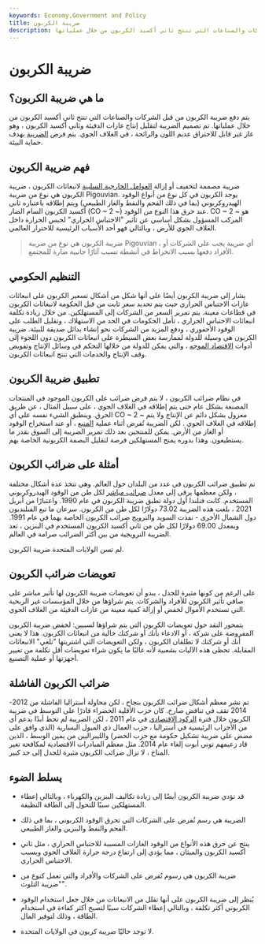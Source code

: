 ```yaml
---
keywords: Economy,Government and Policy
title: ضريبة الكربون
description: يتم دفع ضريبة الكربون من قبل الشركات والصناعات التي تنتج ثاني أكسيد الكربون من خلال عملياتها.
---
```


# ضريبة الكربون
## ما هي ضريبة الكربون؟

يتم دفع ضريبة الكربون من قبل الشركات والصناعات التي تنتج ثاني أكسيد الكربون من خلال عملياتها. تم تصميم الضريبة لتقليل إنتاج غازات الدفيئة وثاني أكسيد الكربون ، وهو غاز غير قابل للاحتراق عديم اللون والرائحة ، في الغلاف الجوي. يتم فرض [الضريبة](/taxes) بهدف حماية البيئة.

## فهم ضريبة الكربون

ضريبة مصممة لتخفيف أو إزالة [العوامل الخارجية السلبية](/externality) لانبعاثات الكربون ، ضريبة الكربون هي نوع من ضريبة Pigouvian. يوجد الكربون في كل نوع من أنواع الوقود الهيدروكربوني (بما في ذلك الفحم والنفط والغاز الطبيعي) ويتم إطلاقه باعتباره ثاني أكسيد الكربون السام الضار (CO ~ 2 ~) عند حرق هذا النوع من الوقود. CO ~ 2 ~ هو المركب المسؤول بشكل أساسي عن تأثير "الاحتباس الحراري" لحبس الحرارة داخل الغلاف الجوي للأرض ، وبالتالي فهو أحد الأسباب الرئيسية للاحترار العالمي.

> ضريبة الكربون هي نوع من ضريبة Pigouvian ، أي ضريبة يجب على الشركات أو الأفراد دفعها بسبب الانخراط في أنشطة تسبب آثارًا جانبية ضارة للمجتمع.

>

## التنظيم الحكومي

يشار إلى ضريبة الكربون أيضًا على أنها شكل من أشكال تسعير الكربون على انبعاثات غازات الاحتباس الحراري حيث يتم تحديد سعر ثابت من قبل الحكومة لانبعاثات الكربون في قطاعات معينة. يتم تمرير السعر من الشركات إلى المستهلكين. من خلال زيادة تكلفة انبعاثات الاحتباس الحراري ، تأمل الحكومات في الحد من الاستهلاك ، وتقليل الطلب على الوقود الأحفوري ، ودفع المزيد من الشركات نحو إنشاء بدائل صديقة للبيئة. ضريبة الكربون هي وسيلة للدولة لممارسة بعض السيطرة على انبعاثات الكربون دون اللجوء إلى أدوات [الاقتصاد الموجه](/command-economy) ، والتي يمكن للدولة من خلالها التحكم في وسائل الإنتاج وتفويض وقف الإنتاج والخدمات التي تنتج انبعاثات الكربون.

## تطبيق ضريبة الكربون

في نظام ضرائب الكربون ، لا يتم فرض ضرائب على الكربون الموجود في المنتجات المصنعة بشكل عام حتى يتم إطلاقه في الغلاف الجوي ، على سبيل المثال ، عن طريق الحرق. وينطبق الشيء نفسه على أي CO ~ 2 ~ معزول بشكل دائم عن الإنتاج ولا يتم إطلاقه في الغلاف الجوي . لكن الضريبة تُفرض أثناء عملية [المنبع](/upstream) ، أو عند استخراج الوقود أو الغاز من الأرض. يمكن للمنتجين بعد ذلك تمرير الضريبة إلى السوق بقدر ما يستطيعون. وهذا بدوره يمنح المستهلكين فرصة لتقليل البصمة الكربونية الخاصة بهم.

## أمثلة على ضرائب الكربون

تم تطبيق ضرائب الكربون في عدد من البلدان حول العالم. وهي تتخذ عدة أشكال مختلفة ، ولكن معظمها يرقى إلى معدل [ضرائب مباشر](/taxation) لكل طن من الوقود الهيدروكربوني المستخدم. كانت فنلندا أول دولة تطبق ضريبة الكربون في عام 1990. واعتبارًا من أبريل 2021 ، بلغت هذه الضريبة 73.02 دولارًا لكل طن من الكربون. سرعان ما تبع الفنلنديون دول الشمال الأخرى - نفذت السويد والنرويج ضرائب الكربون الخاصة بهما في عام 1991. وبمعدل 69.00 دولارًا لكل طن من ثاني أكسيد الكربون المستخدم في البنزين ، تعد الضريبة النرويجية من بين أكثر الضرائب صرامة في العالم.

لم تسن الولايات المتحدة ضريبة الكربون.

## تعويضات ضرائب الكربون

على الرغم من كونها مثيرة للجدل ، يبدو أن تعويضات ضريبة الكربون لها تأثير مباشر على صافي تأثير الكربون للأفراد والشركات. يتم شراؤها من خلال المؤسسات غير الربحية التي تستخدم الأموال لخفض أو إزالة كمية معينة من غازات الدفيئة من الغلاف الجوي.

يتمحور النقد حول تعويضات الكربون التي يتم شراؤها لسببين: لخفض ضريبة الكربون المفروضة على شركة ، أو الادعاء بأنك أو شركتك خالية من انبعاثات الكربون. هذا لا يعني أنك أو شركتك لا تطلقان الكربون ، ولكن التعويضات التي اشتريتها "تلغي" الانبعاثات المقابلة. تحظى هذه الآليات بشعبية لأنه غالبًا ما يكون شراء تعويضات أقل تكلفة من تغيير أجهزتها أو عملية التصنيع.

## ضرائب الكربون الفاشلة

تم نشر معظم أشكال ضرائب الكربون بنجاح ، لكن محاولة أستراليا الفاشلة من 2012-2014 تقف في تناقض صارخ. كان حزب الأقلية الخضراء قادرًا على التوسط في ضريبة الكربون خلال فترة [الركود الاقتصادي](/stagnation) في عام 2011 ، لكن الضريبة لم تحظ أبدًا بدعم أي من الأحزاب الرئيسية في أستراليا ، حزب العمال ذي الميول اليسارية (الذي وافق على مضض على ضريبة تشكيل حكومة مع حزب الخضر) والليبراليين من يمين الوسط ، الذين قاد زعيمهم توني أبوت إلغاء عام 2014. مثل معظم المبادرات الاقتصادية لمكافحة تغير المناخ ، لا تزال ضرائب الكربون مثيرة للجدل إلى حد كبير.

## يسلط الضوء

- قد تؤدي ضريبة الكربون أيضًا إلى زيادة تكاليف البنزين والكهرباء ، وبالتالي إعطاء المستهلكين سببًا للتحول إلى الطاقة النظيفة.

- الضريبة هي رسم تُفرض على الشركات التي تحرق الوقود الكربوني ، بما في ذلك الفحم والنفط والبنزين والغاز الطبيعي.

- ينتج عن حرق هذه الأنواع من الوقود الغازات المسببة للاحتباس الحراري ، مثل ثاني أكسيد الكربون والميثان ، مما يؤدي إلى ارتفاع درجة حرارة الغلاف الجوي ويسبب الاحتباس الحراري.

- ضريبة الكربون هي رسوم تُفرض على الشركات والأفراد والتي تعمل كنوع من "ضريبة التلوث".

- يُنظر إلى ضريبة الكربون على أنها تقلل من الانبعاثات من خلال جعل استخدام الوقود الكربوني أكثر تكلفة ، وبالتالي إعطاء الشركات سببًا لتصبح أكثر كفاءة في استخدام الطاقة ، وذلك لتوفير المال.

- لا توجد حاليًا ضريبة كربون في الولايات المتحدة.

